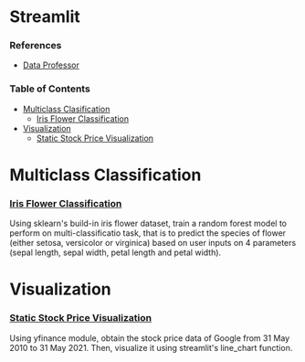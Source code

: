 # Streamlit

### References
- [Data Professor](https://www.youtube.com/channel/UCV8e2g4IWQqK71bbzGDEI4Q)

### Table of Contents
- [Multiclass Clasification](#multiclass-classification)
  - [Iris Flower Classification](#iris-flower-classification)
- [Visualization](#visualization)
  - [Static Stock Price Visualization](#static-stock-price-visualization)

# Multiclass Classification
### [Iris Flower Classification](https://github.com/Hongyanlee0614/Streamlit/tree/main/Iris%20Flower%20Classification)
Using sklearn's build-in iris flower dataset, train a random forest model to perform on multi-classificatio task, that is to predict the species of flower (either setosa, versicolor or virginica) based on user inputs on 4 parameters (sepal length, sepal width, petal length and petal width).

# Visualization
### [Static Stock Price Visualization](https://github.com/Hongyanlee0614/Streamlit/tree/main/Static%20Stock%20Price%20Visualization)
Using yfinance module, obtain the stock price data of Google from 31 May 2010 to 31 May 2021. Then, visualize it using streamlit's line_chart function.
